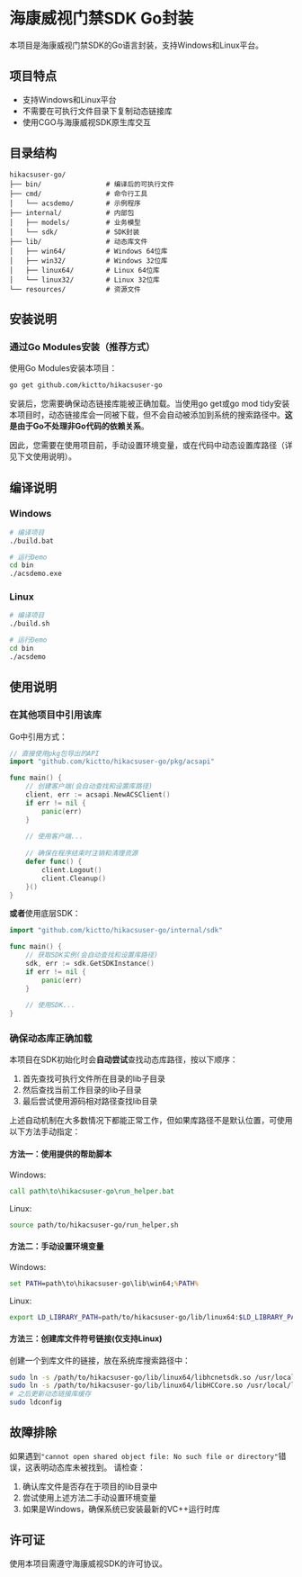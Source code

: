 # 海康威视门禁SDK Go封装

本项目是海康威视门禁SDK的Go语言封装，支持Windows和Linux平台。

## 项目特点

- 支持Windows和Linux平台
- 不需要在可执行文件目录下复制动态链接库
- 使用CGO与海康威视SDK原生库交互

## 目录结构

```
hikacsuser-go/
├── bin/                # 编译后的可执行文件
├── cmd/                # 命令行工具
│   └── acsdemo/        # 示例程序
├── internal/           # 内部包
│   ├── models/         # 业务模型
│   └── sdk/            # SDK封装
├── lib/                # 动态库文件
│   ├── win64/          # Windows 64位库
│   ├── win32/          # Windows 32位库
│   ├── linux64/        # Linux 64位库
│   └── linux32/        # Linux 32位库
└── resources/          # 资源文件
```

## 安装说明

### 通过Go Modules安装（推荐方式）

使用Go Modules安装本项目：

```bash
go get github.com/kictto/hikacsuser-go
```

安装后，您需要确保动态链接库能被正确加载。当使用go get或go mod tidy安装本项目时，动态链接库会一同被下载，但不会自动被添加到系统的搜索路径中。**这是由于Go不处理非Go代码的依赖关系**。

因此，您需要在使用项目前，手动设置环境变量，或在代码中动态设置库路径（详见下文使用说明）。

## 编译说明

### Windows

```bash
# 编译项目
./build.bat

# 运行Demo
cd bin
./acsdemo.exe
```

### Linux

```bash
# 编译项目
./build.sh

# 运行Demo
cd bin
./acsdemo
```

## 使用说明

### 在其他项目中引用该库

Go中引用方式：

```go
// 直接使用pkg包导出的API
import "github.com/kictto/hikacsuser-go/pkg/acsapi"

func main() {
    // 创建客户端(会自动查找和设置库路径)
    client, err := acsapi.NewACSClient()
    if err != nil {
        panic(err)
    }
    
    // 使用客户端...
    
    // 确保在程序结束时注销和清理资源
    defer func() {
        client.Logout()
        client.Cleanup()
    }()
}
```

**或者**使用底层SDK：

```go
import "github.com/kictto/hikacsuser-go/internal/sdk"

func main() {
    // 获取SDK实例(会自动查找和设置库路径)
    sdk, err := sdk.GetSDKInstance() 
    if err != nil {
        panic(err)
    }
    
    // 使用SDK...
}
```

### 确保动态库正确加载

本项目在SDK初始化时会**自动尝试**查找动态库路径，按以下顺序：
1. 首先查找可执行文件所在目录的lib子目录
2. 然后查找当前工作目录的lib子目录
3. 最后尝试使用源码相对路径查找lib目录

上述自动机制在大多数情况下都能正常工作，但如果库路径不是默认位置，可使用以下方法手动指定：

#### 方法一：使用提供的帮助脚本

Windows:
```cmd
call path\to\hikacsuser-go\run_helper.bat
```

Linux:
```bash
source path/to/hikacsuser-go/run_helper.sh
```

#### 方法二：手动设置环境变量

Windows:
```cmd
set PATH=path\to\hikacsuser-go\lib\win64;%PATH%
```

Linux:
```bash
export LD_LIBRARY_PATH=path/to/hikacsuser-go/lib/linux64:$LD_LIBRARY_PATH
```

#### 方法三：创建库文件符号链接(仅支持Linux)

创建一个到库文件的链接，放在系统库搜索路径中：

```bash
sudo ln -s /path/to/hikacsuser-go/lib/linux64/libhcnetsdk.so /usr/local/lib/
sudo ln -s /path/to/hikacsuser-go/lib/linux64/libHCCore.so /usr/local/lib/
# 之后更新动态链接库缓存
sudo ldconfig
```

## 故障排除

如果遇到`"cannot open shared object file: No such file or directory"`错误，这表明动态库未被找到。
请检查：

1. 确认库文件是否存在于项目的lib目录中
2. 尝试使用上述方法二手动设置环境变量
3. 如果是Windows，确保系统已安装最新的VC++运行时库

## 许可证

使用本项目需遵守海康威视SDK的许可协议。 